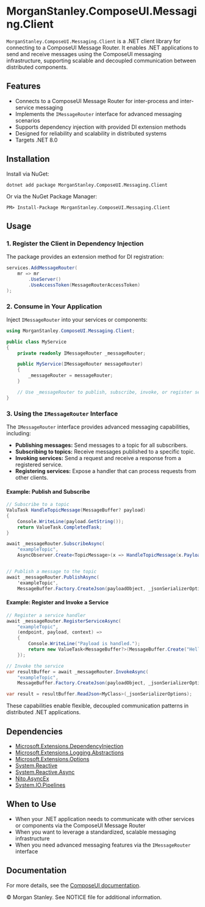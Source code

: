 # MorganStanley.ComposeUI.Messaging.Client

`MorganStanley.ComposeUI.Messaging.Client` is a .NET client library for connecting to a ComposeUI Message Router. It enables .NET applications to send and receive messages using the ComposeUI messaging infrastructure, supporting scalable and decoupled communication between distributed components.

## Features

- Connects to a ComposeUI Message Router for inter-process and inter-service messaging
- Implements the `IMessageRouter` interface for advanced messaging scenarios
- Supports dependency injection with provided DI extension methods
- Designed for reliability and scalability in distributed systems
- Targets .NET 8.0

## Installation

Install via NuGet:

```shell
dotnet add package MorganStanley.ComposeUI.Messaging.Client
```

Or via the NuGet Package Manager:

```
PM> Install-Package MorganStanley.ComposeUI.Messaging.Client
```

## Usage

### 1. Register the Client in Dependency Injection

The package provides an extension method for DI registration:

```csharp
services.AddMessageRouter(
    mr => mr
        .UseServer()
        .UseAccessToken(MessageRouterAccessToken)
);
```

### 2. Consume in Your Application

Inject `IMessageRouter` into your services or components:

```csharp
using MorganStanley.ComposeUI.Messaging.Client;

public class MyService
{
    private readonly IMessageRouter _messageRouter;

    public MyService(IMessageRouter messageRouter)
    {
        _messageRouter = messageRouter;
    }

    // Use _messageRouter to publish, subscribe, invoke, or register services
}
```

### 3. Using the `IMessageRouter` Interface

The `IMessageRouter` interface provides advanced messaging capabilities, including:

- **Publishing messages:** Send messages to a topic for all subscribers.
- **Subscribing to topics:** Receive messages published to a specific topic.
- **Invoking services:** Send a request and receive a response from a registered service.
- **Registering services:** Expose a handler that can process requests from other clients.

#### Example: Publish and Subscribe

```csharp
// Subscribe to a topic
ValuTask HandleTopicMessage(MessageBuffer? payload)
{
    Console.WriteLine(payload.GetString());
    return ValueTask.CompletedTask;
}

await _messageRouter.SubscribeAsync(
    "exampleTopic",
    AsyncObserver.Create<TopicMessage>(x => HandleTopicMessage(x.Payload)));


// Publish a message to the topic
await _messageRouter.PublishAsync(
    'exampleTopic',
    MessageBuffer.Factory.CreateJson(payloadObject, _jsonSerializerOptions));
```

#### Example: Register and Invoke a Service

```csharp
// Register a service handler
await _messageRouter.RegisterServiceAsync(
    "exampleTopic",
    (endpoint, payload, context) =>
    {
        Console.WriteLine("Payload is handled.");
        return new ValueTask<MessageBuffer?>(MessageBuffer.Create("Hello"));
    });

// Invoke the service
var resultBuffer = await _messageRouter.InvokeAsync(
    "exampleTopic",
    MessageBuffer.Factory.CreateJson(payloadObject, _jsonSerializerOptions));

var result = resultBuffer.ReadJson<MyClass>(_jsonSerializerOptions);
```

These capabilities enable flexible, decoupled communication patterns in distributed .NET applications.


## Dependencies

- [Microsoft.Extensions.DependencyInjection](https://www.nuget.org/packages/Microsoft.Extensions.DependencyInjection)
- [Microsoft.Extensions.Logging.Abstractions](https://www.nuget.org/packages/Microsoft.Extensions.Logging.Abstractions)
- [Microsoft.Extensions.Options](https://www.nuget.org/packages/Microsoft.Extensions.Options)
- [System.Reactive](https://www.nuget.org/packages/System.Reactive)
- [System.Reactive.Async](https://www.nuget.org/packages/System.Reactive.Async)
- [Nito.AsyncEx](https://www.nuget.org/packages/Nito.AsyncEx)
- [System.IO.Pipelines](https://www.nuget.org/packages/System.IO.Pipelines)

## When to Use

- When your .NET application needs to communicate with other services or components via the ComposeUI Message Router
- When you want to leverage a standardized, scalable messaging infrastructure
- When you need advanced messaging features via the `IMessageRouter` interface

## Documentation

For more details, see the [ComposeUI documentation](https://morganstanley.github.io/ComposeUI/).

&copy; Morgan Stanley. See NOTICE file for additional information.